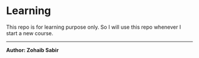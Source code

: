 # Learning
This repo is for learning purpose only. So I will use this repo whenever I start a new course.
<hr>
<b>Author: Zohaib Sabir</b>
